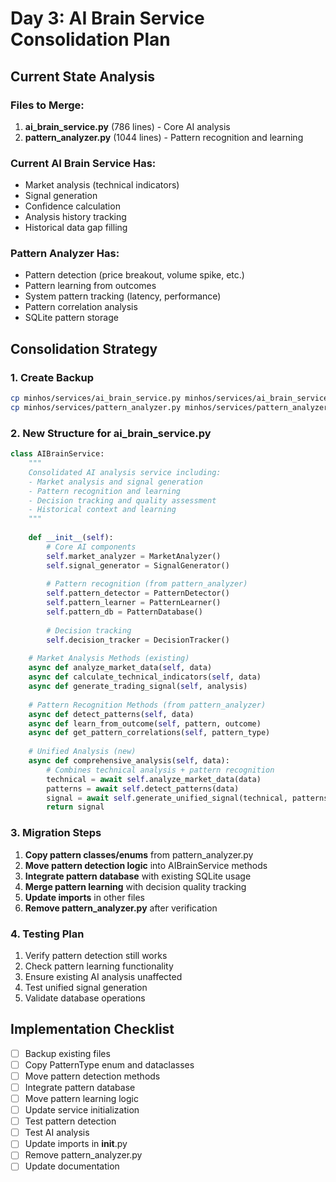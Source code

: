 # Day 3: AI Brain Service Consolidation Plan

## Current State Analysis

### Files to Merge:
1. **ai_brain_service.py** (786 lines) - Core AI analysis
2. **pattern_analyzer.py** (1044 lines) - Pattern recognition and learning

### Current AI Brain Service Has:
- Market analysis (technical indicators)
- Signal generation
- Confidence calculation
- Analysis history tracking
- Historical data gap filling

### Pattern Analyzer Has:
- Pattern detection (price breakout, volume spike, etc.)
- Pattern learning from outcomes
- System pattern tracking (latency, performance)
- Pattern correlation analysis
- SQLite pattern storage

## Consolidation Strategy

### 1. Create Backup
```bash
cp minhos/services/ai_brain_service.py minhos/services/ai_brain_service.py.backup
cp minhos/services/pattern_analyzer.py minhos/services/pattern_analyzer.py.backup
```

### 2. New Structure for ai_brain_service.py

```python
class AIBrainService:
    """
    Consolidated AI analysis service including:
    - Market analysis and signal generation
    - Pattern recognition and learning
    - Decision tracking and quality assessment
    - Historical context and learning
    """
    
    def __init__(self):
        # Core AI components
        self.market_analyzer = MarketAnalyzer()
        self.signal_generator = SignalGenerator()
        
        # Pattern recognition (from pattern_analyzer)
        self.pattern_detector = PatternDetector()
        self.pattern_learner = PatternLearner()
        self.pattern_db = PatternDatabase()
        
        # Decision tracking
        self.decision_tracker = DecisionTracker()
        
    # Market Analysis Methods (existing)
    async def analyze_market_data(self, data)
    async def calculate_technical_indicators(self, data)
    async def generate_trading_signal(self, analysis)
    
    # Pattern Recognition Methods (from pattern_analyzer)
    async def detect_patterns(self, data)
    async def learn_from_outcome(self, pattern, outcome)
    async def get_pattern_correlations(self, pattern_type)
    
    # Unified Analysis (new)
    async def comprehensive_analysis(self, data):
        # Combines technical analysis + pattern recognition
        technical = await self.analyze_market_data(data)
        patterns = await self.detect_patterns(data)
        signal = await self.generate_unified_signal(technical, patterns)
        return signal
```

### 3. Migration Steps

1. **Copy pattern classes/enums** from pattern_analyzer.py
2. **Move pattern detection logic** into AIBrainService methods
3. **Integrate pattern database** with existing SQLite usage
4. **Merge pattern learning** with decision quality tracking
5. **Update imports** in other files
6. **Remove pattern_analyzer.py** after verification

### 4. Testing Plan

1. Verify pattern detection still works
2. Check pattern learning functionality
3. Ensure existing AI analysis unaffected
4. Test unified signal generation
5. Validate database operations

## Implementation Checklist

- [ ] Backup existing files
- [ ] Copy PatternType enum and dataclasses
- [ ] Move pattern detection methods
- [ ] Integrate pattern database
- [ ] Move pattern learning logic
- [ ] Update service initialization
- [ ] Test pattern detection
- [ ] Test AI analysis
- [ ] Update imports in __init__.py
- [ ] Remove pattern_analyzer.py
- [ ] Update documentation